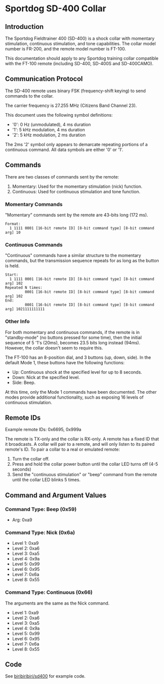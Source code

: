 # Sportdog SD-400 Collar

## Introduction

The Sportdog Fieldtrainer 400 (SD-400) is a shock collar with momentary
stimulation, continuous stimulation, and tone capabilities. The collar model
number is FR-200, and the remote model number is FT-100.

This documentation should apply to any Sportdog training collar compatible
with the FT-100 remote (including SD-400, SD-400S and SD-400CAMO).

## Communication Protocol

The SD-400 remote uses binary FSK (frequency-shift keying) to send commands to
the collar.

The carrier frequency is 27.255 MHz (Citizens Band Channel 23).

This document uses the following symbol definitions:

 * '0': 0 Hz (unmodulated), 4 ms duration
 * '1': 5 kHz modulation, 4 ms duration
 * '2': 5 kHz modulation, 2 ms duration

The 2ms '2' symbol only appears to demarcate repeating portions of a continuous command. All data symbols are either '0' or '1'.

## Commands

There are two classes of commands sent by the remote:

1. Momentary: Used for the momentary stimulation (nick) function.
2. Continuous: Used for continuous stimulation and tone function.

### Momentary Commands

"Momentary" commands sent by the remote are 43-bits long (172 ms).

```
Format:
  1 1111 0001 [16-bit remote ID] [8-bit command type] [8-bit command arg] 10
```

### Continuous Commands

"Continuous" commands have a similar structure to the momentary commands,
but the transmission sequence repeats for as long as the button is held.

```
Start:
  1 1111 0001 [16-bit remote ID] [8-bit command type] [8-bit command arg] 102
Repeated N times:
         0001 [16-bit remote ID] [8-bit command type] [8-bit command arg] 102
End:
         0001 [16-bit remote ID] [8-bit command type] [8-bit command arg] 1021111111111
```

### Other Info

For both momentary and continuous commands, if the remote is in "standby-mode"
(no buttons pressed for some time), then the initial sequence of 5 '1's
(20ms), becomes 23.5 bits long instead (94ms). However, the collar doesn't
seem to require this.

The FT-100 has an 8-position dial, and 3 buttons (up, down, side). In the
default Mode 1, these buttons have the following functions:
* Up: Continuous shock at the specified level for up to 8 seconds.
* Down: Nick at the specified level.
* Side: Beep.

At this time, only the Mode 1 commands have been documented. The other modes
provide additional functionality, such as exposing 16 levels of continuous
stimulation.

## Remote IDs

Example remote IDs: 0x6695, 0x999a

The remote is TX-only and the collar is RX-only. A remote has a fixed ID
that it broadcasts. A collar will pair to a remote, and will only listen to
its paired remote's ID. To pair a collar to a real or emulated remote:

 1. Turn the collar off.
 2. Press and hold the collar power button until the collar LED turns off
    (4-5 seconds)
 3. Send the "continuous stimulation" or "beep" command from the remote
    until the collar LED blinks 5 times.

## Command and Argument Values

### Command Type: Beep (0x59)

 * Arg: 0xa9

### Command Type: Nick (0x6a)

 * Level 1: 0xa9
 * Level 2: 0xa6
 * Level 3: 0xa5
 * Level 4: 0x9a
 * Level 5: 0x99
 * Level 6: 0x95
 * Level 7: 0x6a
 * Level 8: 0x55

### Command Type: Continuous (0x66)

The arguments are the same as the Nick command.

 * Level 1: 0xa9
 * Level 2: 0xa6
 * Level 3: 0xa5
 * Level 4: 0x9a
 * Level 5: 0x99
 * Level 6: 0x95
 * Level 7: 0x6a
 * Level 8: 0x55

## Code

See [biribiribiri/sd400](https://github.com/biribiribiri/sd400) for example
code.